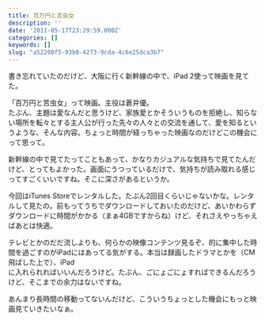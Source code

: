 ```yaml
---
title: 百万円と苦虫女
description: ''
date: '2011-05-17T23:29:59.000Z'
categories: []
keywords: []
slug: "a52208f5-93b0-4273-9cda-4c6e25dca3b7"
---
```

書き忘れていたのだけど、大阪に行く新幹線の中で、iPad 2使って映画を見てた。

「百万円と苦虫女」って映画。主役は蒼井優。   
たぶん、主題は愛なんだと思うけど、家族愛とかそういうものを拒絶し、知らない場所を転々とする主人公が行った先々の人々との交流を通して、愛を知るというような、そんな内容。ちょっと時間が経っちゃった映画なのだけどこの機会にって思って。

新幹線の中で見てたってこともあって、かなりカジュアルな気持ちで見てたんだけど、とってもよかった。画面にうつっているだけで、気持ちが読み取れる感じってすごくいいですね。そこに深さがあるというか。

今回はiTunes Storeでレンタルした。たぶん2回目くらいじゃないかな。レンタルして見たの。前もってうちでダウンロードしておいたのだけど、あいかわらずダウンロードに時間がかかる（まぁ4GBですからね）けど、それさえやっちゃえばあとは快適。

テレビとかのだだ流しよりも、何らかの映像コンテンツ見るぞ、的に集中した時間を過ごすのがiPadにはあってる気がする。本当は録画したドラマとかを（CM飛ばした上で）、iPad   
に入れられればいいんだろうけど。たぶん、ごにょごにょすればできるんだろうけど、そこまでの余力はないですね。

あんまり長時間の移動ってないんだけど、こういうちょっとした機会にもっと映画見ていきたいなぁ。